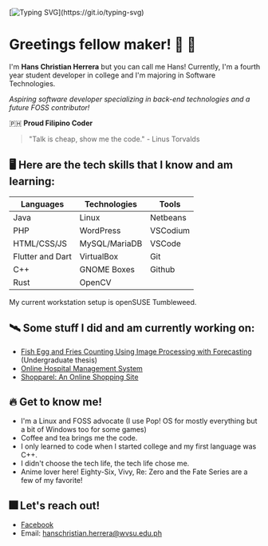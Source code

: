 [![Typing SVG](https://readme-typing-svg.herokuapp.com/?lines=Hello+there+fellow+coder!;I'm+Hans;Feel+free+to+explore!)](https://git.io/typing-svg)
# Greetings fellow maker! :wave: :robot:

I'm **Hans Christian Herrera** but you can call me Hans!
Currently, I'm a fourth year student developer in college and I'm majoring in Software Technologies.

*Aspiring software developer specializing in back-end technologies and a future FOSS contributor!*

🇵🇭 **Proud Filipino Coder**

> "Talk is cheap, show me the code."
     - Linus Torvalds

## 🖥️ Here are the tech skills that I know and am learning:

|Languages|Technologies|Tools|
| --------- | --------- | --------- |
|Java|Linux|Netbeans|
|PHP|WordPress|VSCodium|
|HTML/CSS/JS|MySQL/MariaDB|VSCode|
|Flutter and Dart|VirtualBox|Git|
|C++|GNOME Boxes|Github|
|Rust|OpenCV||

My current workstation setup is openSUSE Tumbleweed.

## 🛰️ **Some stuff I did and am currently working on:**
- [Fish Egg and Fries Counting Using Image Processing with Forecasting](https://github.com/HanYangCoder/javaimgproc-testbed) (Undergraduate thesis)
- [Online Hospital Management System](https://github.com/HanYangCoder/web-hospital-management-system)
- [Shopparel: An Online Shopping Site](https://github.com/HanYangCoder/Shopparel-Website-Repo)

## 🔥 **Get to know me!**
- I'm a Linux and FOSS advocate (I use Pop! OS for mostly everything but a bit of Windows too for some games)
- Coffee and tea brings me the code.
- I only learned to code when I started college and my first language was C++.
- I didn't choose the tech life, the tech life chose me.
- Anime lover here! Eighty-Six, Vivy, Re: Zero and the Fate Series are a few of my favorite!

## 🎆 **Let's reach out!**
- [Facebook](https://www.facebook.com/Hahahahahahansssss/)
- Email: hanschristian.herrera@wvsu.edu.ph
<!--
**HansoYang647/HansoYang647** is a ✨ _special_ ✨ repository because its `README.md` (this file) appears on your GitHub profile.

Here are some ideas to get you started:

- 🔭 I’m currently working on ...
- 🌱 I’m currently learning ...
- 👯 I’m looking to collaborate on ...
- 🤔 I’m looking for help with ...
- 💬 Ask me about ...
- 📫 How to reach me: ...
- 😄 Pronouns: ...
- ⚡ Fun fact: ...
-->
